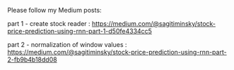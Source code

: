 Please follow my Medium posts:

part 1 - create stock reader : https://medium.com/@sagitiminsky/stock-price-prediction-using-rnn-part-1-d50fe4334cc5

part 2 - normalization of window values : https://medium.com/@sagitiminsky/stock-price-prediction-using-rnn-part-2-fb9b4b18dd08


